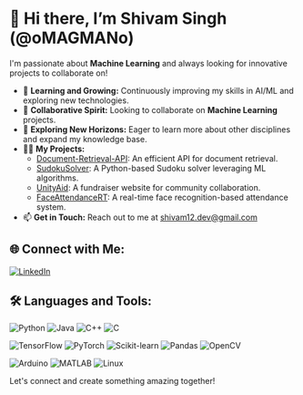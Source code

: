 # 👋 Hi there, I’m Shivam Singh (@oMAGMANo)

I'm passionate about **Machine Learning** and always looking for innovative projects to collaborate on!

- 🌱 **Learning and Growing:** Continuously improving my skills in AI/ML and exploring new technologies.
- 👯 **Collaborative Spirit:** Looking to collaborate on **Machine Learning** projects.
- 🤝 **Exploring New Horizons:** Eager to learn more about other disciplines and expand my knowledge base.
- 👨‍💻 **My Projects:** 
  - [Document-Retrieval-API](https://github.com/oMAGMANo/Document-Retrieval-API): An efficient API for document retrieval.
  - [SudokuSolver](https://github.com/oMAGMANo/SudokuSolver): A Python-based Sudoku solver leveraging ML algorithms.
  - [UnityAid](https://github.com/oMAGMANo/UnityAid): A fundraiser website for community collaboration.
  - [FaceAttendanceRT](https://github.com/oMAGMANo/FaceAttendanceRT): A real-time face recognition-based attendance system.
- 📫 **Get in Touch:** Reach out to me at [shivam12.dev@gmail.com](mailto:shivam12.dev@gmail.com)
## 🌐 Connect with Me:
[![LinkedIn](https://img.shields.io/badge/LinkedIn-0A66C2?style=for-the-badge&logo=linkedin&logoColor=white)](https://www.linkedin.com/in/12shivam/)

## 🛠️ Languages and Tools:
![Python](https://img.shields.io/badge/Python-3776AB?style=for-the-badge&logo=python&logoColor=white)
![Java](https://img.shields.io/badge/Java-007396?style=for-the-badge&logo=java&logoColor=white)
![C++](https://img.shields.io/badge/C++-00599C?style=for-the-badge&logo=cplusplus&logoColor=white)
![C](https://img.shields.io/badge/C-00599C?style=for-the-badge&logo=c&logoColor=white)

![TensorFlow](https://img.shields.io/badge/TensorFlow-FF6F00?style=for-the-badge&logo=tensorflow&logoColor=white)
![PyTorch](https://img.shields.io/badge/PyTorch-EE4C2C?style=for-the-badge&logo=pytorch&logoColor=white)
![Scikit-learn](https://img.shields.io/badge/Scikit--learn-F7931E?style=for-the-badge&logo=scikit-learn&logoColor=white)
![Pandas](https://img.shields.io/badge/Pandas-150458?style=for-the-badge&logo=pandas&logoColor=white)
![OpenCV](https://img.shields.io/badge/OpenCV-5C3EE8?style=for-the-badge&logo=opencv&logoColor=white)

![Arduino](https://img.shields.io/badge/Arduino-00979D?style=for-the-badge&logo=arduino&logoColor=white)
![MATLAB](https://img.shields.io/badge/MATLAB-FF8C00?style=for-the-badge&logo=matlab&logoColor=white)
![Linux](https://img.shields.io/badge/Linux-FCC624?style=for-the-badge&logo=linux&logoColor=black)

Let's connect and create something amazing together!
